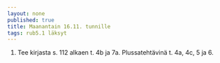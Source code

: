 ```yaml
---
layout: none
published: true
title: Maanantain 16.11. tunnille
tags: rub5.1 läksyt
---
```

1. Tee kirjasta s. 112 alkaen t. 4b ja 7a. Plussatehtävinä t. 4a, 4c, 5 ja 6.
